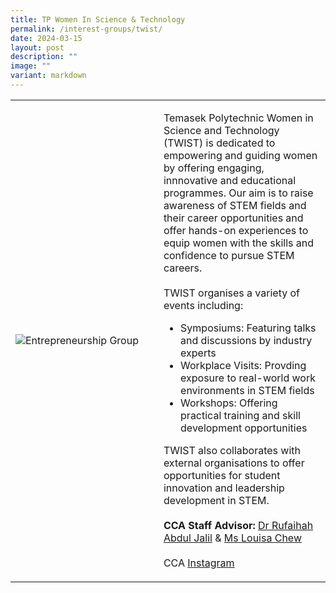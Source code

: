 ```yaml
---
title: TP Women In Science & Technology
permalink: /interest-groups/twist/
date: 2024-03-15
layout: post
description: ""
image: ""
variant: markdown
---
```

<div>
    <table>
        <tbody><tr>
            <td style="width:47%"><img src="https://hosting.photobucket.com/images/i/tracyng81/TP_Women_In_Science_and_Technology.jpg?width=320&amp;height=320&amp;fit=bounds" style="display:block;margin-left:auto;margin-right:auto;" alt="Entrepreneurship Group"></td>
            <td>
                <p>
Temasek Polytechnic Women in Science and Technology (TWIST) is dedicated to empowering and guiding women by offering engaging, innnovative and educational programmes. Our aim is to raise awareness of STEM fields and their career opportunities and offer hands-on experiences to equip women with the skills and confidence to pursue STEM careers.<br> 
<br>
TWIST organises a variety of events including:<br> 
	</p>
                    <ul>
                        <li>Symposiums: Featuring talks and discussions by industry experts</li>
                        <li>Workplace Visits: Provding exposure to real-world work environments in STEM fields</li>
                        <li>Workshops: Offering practical training and skill development opportunities</li>
                    </ul>
                <p>
TWIST also collaborates with external organisations to offer opportunities for student innovation and leadership development in STEM.                       
<br>
									<br>
                    <b>CCA Staff Advisor:</b> <a href="mailto:Rufaihah_ABDUL_JALIL@tp.edu.sg">Dr Rufaihah Abdul Jalil</a> &amp; <a href="mailto:Louisa_CHEW@tp.edu.sg">Ms Louisa Chew</a><br>
                    <br>
                    CCA <a href="https://www.instagram.com/tp.twist/">Instagram</a>
                </p>
            </td>
        </tr>
    </tbody></table>
</div>